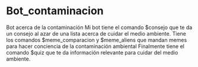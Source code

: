 # Bot_contaminacion
Bot acerca de la contaminación
Mi bot tiene el comando $consejo que te da un consejo al azar de una lista acerca de cuidar el medio ambiente.
Tiene los comandos $meme_comparacion y $meme_aliens que mandan memes para hacer conciencia de la contaminación ambiental
Finalmente tiene el comando $quiz que te da información relevante para cuidar del medio ambiente.
